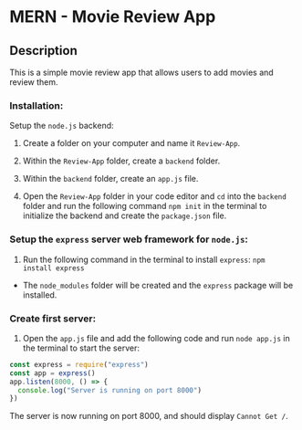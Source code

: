 # MERN - Movie Review App

## Description
This is a simple movie review app that allows users to add movies and review them.

### Installation:
Setup the ```node.js``` backend:
1. Create a folder on your computer and name it ```Review-App```.
2. Within the ```Review-App``` folder, create a ```backend``` folder.
3. Within the ```backend``` folder, create an ```app.js``` file.

4. Open the ```Review-App``` folder in your code editor and ```cd``` into the ```backend``` folder and run the following command ```npm init``` in the terminal to initialize the backend and create the ```package.json``` file.

### Setup the ```express``` server web framework for ```node.js```:

1. Run the following command in the terminal to install ```express```:
  ```npm install express```

  * The ```node_modules``` folder will be created and the ```express``` package will be installed.

  ### Create first server:

  1. Open the ```app.js``` file and add the following code and run ```node app.js``` in the terminal to start the server:
  ```javascript 
const express = require("express")
const app = express()
app.listen(8000, () => {
    console.log("Server is running on port 8000")
})
```
The server is now running on port 8000, and should display ```Cannot Get /```.